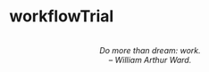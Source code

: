 # workflowTrial
<!-- QUOTE:START -->
<p align="center"><br><i>Do more than dream: work.</i><br><i>– William Arthur Ward.</i><br></p>
<!-- QUOTE:END -->

